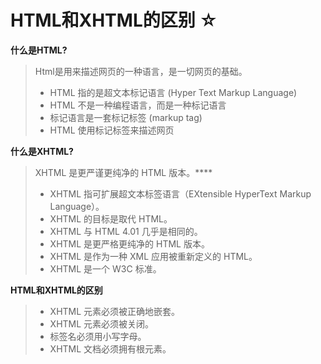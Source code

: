 # HTML和XHTML的区别 ☆

**什么是HTML?**

> Html是用来描述网页的一种语言，是一切网页的基础。
> - HTML 指的是超文本标记语言 (Hyper Text Markup Language)
> - HTML 不是一种编程语言，而是一种标记语言
> - 标记语言是一套标记标签 (markup tag)
> - HTML 使用标记标签来描述网页

**什么是XHTML?**

> XHTML 是更严谨更纯净的 HTML 版本。****
> - XHTML 指可扩展超文本标签语言（EXtensible HyperText Markup Language）。
> - XHTML 的目标是取代 HTML。
> - XHTML 与 HTML 4.01 几乎是相同的。
> - XHTML 是更严格更纯净的 HTML 版本。
> - XHTML 是作为一种 XML 应用被重新定义的 HTML。
> - XHTML 是一个 W3C 标准。

**HTML和XHTML的区别**

> - XHTML 元素必须被正确地嵌套。
> - XHTML 元素必须被关闭。
> - 标签名必须用小写字母。
> - XHTML 文档必须拥有根元素。



